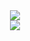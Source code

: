 
<div align="center">
		<img src="https://img.shields.io/badge/React-%2361DBFB?style=flat&logo=react&logoColor=lightblue&logoSize=auto&labelColor=grey">

</div>
<div align="center">
	<img src="https://github-readme-stats.vercel.app/api?username=muhendawi&show_icons=true">
</div>

<!--
- 👋 Hi there, I'm Muhammad, a developer, a father and a loving husband
- 🔭 I’m currently working on kanban like app, UI design from frontendmentor.io
- 🌱 I’m currently learning next.js
- 📫 How to reach me: muhendawi@gmail.com

- 👯 I’m looking to collaborate on ...
- 🤔 I’m looking for help with ...
- 💬 Ask me about ...
- 📫 How to reach me: ...
- 😄 Pronouns: ...
- ⚡ Fun fact: ...
-->


